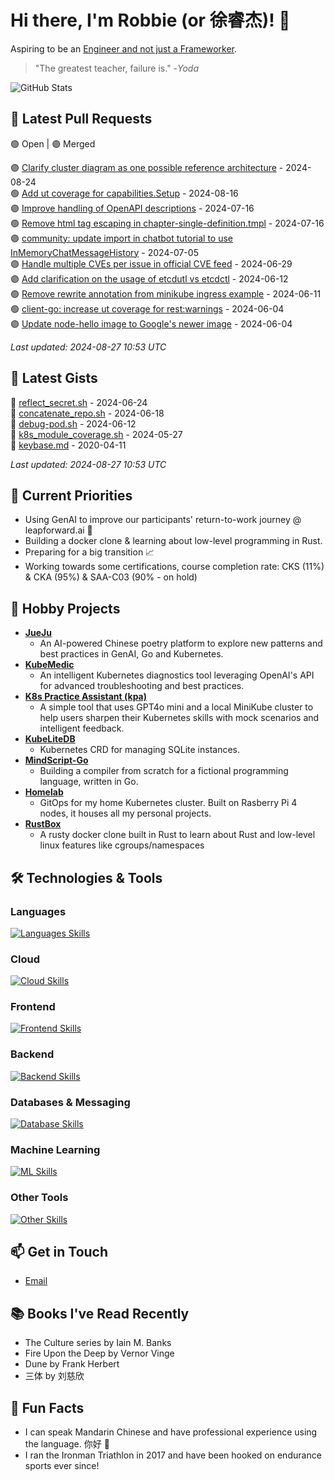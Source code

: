 # Hi there, I'm Robbie (or 徐睿杰)! 👋

Aspiring to be an [Engineer and not just a Frameworker](https://johndanielraines.medium.com/be-an-engineer-not-a-frameworker-c58fe28d0c88).

> "The greatest teacher, failure is."
-*Yoda*

![GitHub Stats](https://github-readme-stats.vercel.app/api?username=robert-cronin&show_icons=true&theme=radical)

<!-- START_SECTION:prs -->
## 🔄 Latest Pull Requests

🟢 Open | 🟣 Merged

🟣 [Clarify cluster diagram as one possible reference architecture](https://github.com/kubernetes/website/pull/47164) - 2024-08-24<br>
🟢 [Add ut coverage for capabilities.Setup](https://github.com/kubernetes/kubernetes/pull/125395) - 2024-08-16<br>
🟣 [Improve handling of OpenAPI descriptions](https://github.com/kubernetes-sigs/reference-docs/pull/365) - 2024-07-16<br>
🟢 [Remove html tag escaping in chapter-single-definition.tmpl](https://github.com/kubernetes/website/pull/47089) - 2024-07-16<br>
🟣 [community: update import in chatbot tutorial to use InMemoryChatMessageHistory](https://github.com/langchain-ai/langchain/pull/23903) - 2024-07-05<br>
🟣 [Handle multiple CVEs per issue in official CVE feed](https://github.com/kubernetes/sig-security/pull/117) - 2024-06-29<br>
🟣 [Add clarification on the usage of etcdutl vs etcdctl](https://github.com/kubernetes/website/pull/46778) - 2024-06-12<br>
🟢 [Remove rewrite annotation from minikube ingress example](https://github.com/kubernetes/website/pull/46603) - 2024-06-11<br>
🟢 [client-go: increase ut coverage for rest:warnings](https://github.com/kubernetes/kubernetes/pull/125273) - 2024-06-04<br>
🟣 [Update node-hello image to Google's newer image](https://github.com/kubernetes/website/pull/46645) - 2024-06-04<br>

*Last updated: 2024-08-27 10:53 UTC*<!-- END_SECTION:prs -->

<!-- START_SECTION:gists -->
## 📜 Latest Gists

📜 [reflect_secret.sh](https://gist.github.com/robert-cronin/c4df6777ba61bacd45a4bd67b5ea5b34) - 2024-06-24<br>
📜 [concatenate_repo.sh](https://gist.github.com/robert-cronin/02215e61893d6616fc0d269e829b50ed) - 2024-06-18<br>
📜 [debug-pod.sh](https://gist.github.com/robert-cronin/0a76a112fe444bccd50cb7ac56e8b1b5) - 2024-06-12<br>
📜 [k8s_module_coverage.sh](https://gist.github.com/robert-cronin/150e3044b916ebe597478b1294f97da8) - 2024-05-27<br>
📜 [keybase.md](https://gist.github.com/robert-cronin/a8474252ac7483f7c1de43dd8a7308e3) - 2020-04-11<br>

*Last updated: 2024-08-27 10:53 UTC*<!-- END_SECTION:gists -->

## 🔭 Current Priorities

- Using GenAI to improve our participants' return-to-work journey @ leapforward.ai 🚀 
- Building a docker clone & learning about low-level programming in Rust.
- Preparing for a big transition 📈
- Working towards some certifications, course completion rate: CKS (11%) & CKA (95%) & SAA-C03 (90% - on hold)

## 🚀 Hobby Projects

- [**JueJu**](https://github.com/robert-cronin/jueju)
  - An AI-powered Chinese poetry platform to explore new patterns and best practices in GenAI, Go and Kubernetes.
- [**KubeMedic**](https://github.com/robert-cronin/kubemedic)
  - An intelligent Kubernetes diagnostics tool leveraging OpenAI's API for advanced troubleshooting and best practices.
- [**K8s Practice Assistant (kpa)**](https://github.com/robert-cronin/kpa)
  - A simple tool that uses GPT4o mini and a local MiniKube cluster to help users sharpen their Kubernetes skills with mock scenarios and intelligent feedback.
- [**KubeLiteDB**](https://github.com/robert-cronin/KubeLiteDB)
  - Kubernetes CRD for managing SQLite instances.
- [**MindScript-Go**](https://github.com/robert-cronin/mindscript-go)
  - Building a compiler from scratch for a fictional programming language, written in Go.
- [**Homelab**](https://github.com/robert-cronin/homelab)
  - GitOps for my home Kubernetes cluster. Built on Rasberry Pi 4 nodes, it houses all my personal projects.
- [**RustBox**](https://github.com/robert-cronin/rust-box)
  - A rusty docker clone built in Rust to learn about Rust and low-level linux features like cgroups/namespaces

## 🛠️ Technologies & Tools

### Languages

[![Languages Skills](https://skillicons.dev/icons?i=go,typescript,python,bash)](https://skillicons.dev)

### Cloud

[![Cloud Skills](https://skillicons.dev/icons?i=kubernetes,aws,linux,terraform,githubactions,jenkins)](https://skillicons.dev)

### Frontend

[![Frontend Skills](https://skillicons.dev/icons?i=mui,react,redux,figma,styledcomponents,nextjs,vite,css,html,ts)](https://skillicons.dev)

### Backend

[![Backend Skills](https://skillicons.dev/icons?i=nodejs,fastapi,express,postgres,python)](https://skillicons.dev)

### Databases & Messaging

[![Database Skills](https://skillicons.dev/icons?i=mongodb,postgresql,mysql,redis,rabbitmq,kafka)](https://skillicons.dev)

### Machine Learning

[![ML Skills](https://skillicons.dev/icons?i=tensorflow,elasticsearch,pytorch,opencv)](https://skillicons.dev)

### Other Tools

[![Other Skills](https://skillicons.dev/icons?i=vscode,git,docker,jest,cypress,grafana,prometheus,bash)](https://skillicons.dev)

## 📫 Get in Touch

- [Email](mailto:robert.cronin@uqconnect.edu.au)

## 📚 Books I've Read Recently
- The Culture series by Iain M. Banks
- Fire Upon the Deep by Vernor Vinge
- Dune by Frank Herbert
- 三体 by 刘慈欣

## 🌟 Fun Facts

- I can speak Mandarin Chinese and have professional experience using the language. 你好 👋
- I ran the Ironman Triathlon in 2017 and have been hooked on endurance sports ever since!
